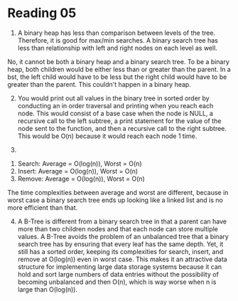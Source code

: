 Reading 05
==========

1. A binary heap has less than comparison between levels of the tree. Therefore, it is good for max/min searches. A binary search tree has less than relationship with left and right nodes on each level as well.

No, it cannot be both a binary heap and a binary search tree. To be a binary heap, both children would be either less than or greater than the parent. In a bst, the left child would have to be less but the right child would have to be greater than the parent. This couldn't happen in a binary heap.

2. You would print out all values in the binary tree in sorted order by conducting an in order traversal and printing when you reach each node. This would consist of a base case when the node is NULL, a recursive call to the left subtree, a print statement for the value of the node sent to the function, and then a recursive call to the right subtree. This would be O(n) because it would reach each node 1 time.

3.

1) Search: Average = O(log(n)), Worst = O(n)
2) Insert: Average = O(log(n)), Worst = O(n)
3) Remove: Average = O(log(n)), Worst = O(n)

The time complexities between average and worst are different, because in worst case a binary search tree ends up looking like a linked list and is no more efficient than that.

4. A B-Tree is different from a binary search tree in that a parent can have more than two children nodes and that each node can store multiple values. A B-Tree avoids the problem of an unbalanced tree that a binary search tree has by ensuring that every leaf has the same depth. Yet, it still has a sorted order, keeping its complexities for search, insert, and remove at O(log(n)) even in worst case. This makes it an attractive data structure for implementing large data storage systems because it can hold and sort large numbers of data entries without the possibility of becoming unbalanced and then O(n), which is way worse when n is large than O(log(n)). 
